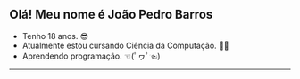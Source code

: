 ## Olá! Meu nome é João Pedro Barros

- Tenho 18 anos. 😎
- Atualmente estou cursando Ciência da Computação. 👩‍💻
- Aprendendo programação. ☜(ﾟヮﾟ☜)
---------------------------------------------------------
<div>
  <a href="https://github.com/jppn123%22%3E
  <img height="180em" src="https://github-readme-stats.vercel.app/api?username=jppn123&count_private=true&show_icons=true&theme=dark%22/%3E
</div>

<div>
  <a href="mailto:jpiluca11@gmail.com"><img src="https://img.shields.io/badge/Gmail-D14836?style=for-the-badge&logo=gmail&logoColor=white%22%3E
</div>
